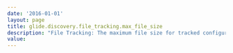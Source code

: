 ```yaml
---
date: '2016-01-01'
layout: page
title: glide.discovery.file_tracking.max_file_size
description: "File Tracking: The maximum file size for tracked configuration file content."
value:  
---
```

